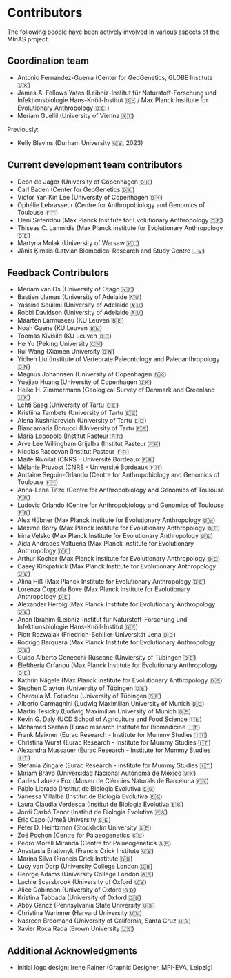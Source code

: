 # Contributors

The following people have been actively involved in various aspects of the MInAS project.

## Coordination team

- Antonio Fernandez-Guerra (Center for GeoGenetics, GLOBE Institute 🇩🇰)
- James A. Fellows Yates (Leibniz-Institut für Naturstoff-Forschung und Infektionsbiologie Hans-Knöll-Institut 🇩🇪 / Max Planck Institute for Evolutionary Anthropology 🇩🇪 )
- Meriam Guellil (University of Vienna 🇦🇹)

Previously:

- Kelly Blevins (Durham University 🇬🇧, 2023)

## Current development team contributors

- Deon de Jager (University of Copenhagen 🇩🇰)
- Carl Baden (Center for GeoGenetics 🇩🇰)
- Victor Yan Kin Lee (University of Copenhagen 🇩🇰)
- Ophélie Lebrasseur (Centre for Anthropobiology and Genomics of Toulouse 🇫🇷)
- Eleni Seferidou (Max Planck Institute for Evolutionary Anthropology 🇩🇪)
- Thiseas C. Lamnidis (Max Planck Institute for Evolutionary Anthropology 🇩🇪)
- Martyna Molak (University of Warsaw 🇵🇱)
- Jānis Ķimsis (Latvian Biomedical Research and Study Centre 🇱🇻)

## Feedback Contributors

- Meriam van Os (University of Otago 🇳🇿)
- Bastien Llamas (University of Adelaide 🇦🇺)
- Yassine Souilmi (University of Adelaide 🇦🇺)
- Robbi Davidson (University of Adelaide 🇦🇺)
- Maarten Larmuseau (KU Leuven 🇧🇪)
- Noah Gaens (KU Leuven 🇧🇪)
- Toomas Kivisild (KU Leuven 🇧🇪)
- He Yu (Peking University 🇨🇳)
- Rui Wang (Xiamen University 🇨🇳)
- Yichen Liu (Institute of Vertebrate Paleontology and Paleoanthropology 🇨🇳)
- Magnus Johannsen (University of Copenhagen 🇩🇰)
- Yuejiao Huang (University of Copenhagen 🇩🇰)
- Heike H. Zimmermann (Geological Survey of Denmark and Greenland 🇩🇰)
- Lehti Saag (University of Tartu 🇪🇪)
- Kristiina Tambets (University of Tartu 🇪🇪)
- Alena Kushniarevich (University of Tartu 🇪🇪)
- Biancamaria Bonucci (University of Tartu 🇪🇪)
- Maria Lopopolo (Institut Pasteur 🇫🇷)
- Arve Lee Willingham Grijalba (Institut Pasteur 🇫🇷)
- Nicolás Rascovan (Institut Pasteur 🇫🇷)
- Maïté Rivollat (CNRS - Université Bordeaux 🇫🇷)
- Mélanie Pruvost (CNRS - Université Bordeaux 🇫🇷)
- Andaine Seguin-Orlando (Centre for Anthropobiology and Genomics of Toulouse 🇫🇷)
- Anna-Lena Titze (Centre for Anthropobiology and Genomics of Toulouse 🇫🇷)
- Ludovic Orlando (Centre for Anthropobiology and Genomics of Toulouse 🇫🇷)
- Alex Hübner (Max Planck Institute for Evolutionary Anthropology 🇩🇪)
- Maxime Borry (Max Planck Institute for Evolutionary Anthropology 🇩🇪)
- Irina Velsko (Max Planck Institute for Evolutionary Anthropology 🇩🇪)
- Aida Andrades Valtueña (Max Planck Institute for Evolutionary Anthropology 🇩🇪)
- Arthur Kocher (Max Planck Institute for Evolutionary Anthropology 🇩🇪)
- Casey Kirkpatrick (Max Planck Institute for Evolutionary Anthropology 🇩🇪)
- Alina Hiß (Max Planck Institute for Evolutionary Anthropology 🇩🇪)
- Lorenza Coppola Bove (Max Planck Institute for Evolutionary Anthropology 🇩🇪)
- Alexander Herbig (Max Planck Institute for Evolutionary Anthropology 🇩🇪)
- Anan Ibrahim (Leibniz-Institut für Naturstoff-Forschung und Infektionsbiologie Hans-Knöll-Institut 🇩🇪)
- Piotr Rozwalak (Friedrich-Schiller-Universität Jena 🇩🇪)
- Rodrigo Barquera (Max Planck Institute for Evolutionary Anthropology 🇩🇪)
- Guido Alberto Genecchi-Ruscone (Unviersity of Tübingen 🇩🇪)
- Eleftheria Orfanou (Max Planck Institute for Evolutionary Anthropology 🇩🇪)
- Kathrin Nägele (Max Planck Institute for Evolutionary Anthropology 🇩🇪)
- Stephen Clayton (University of Tübingen 🇩🇪)
- Charoula M. Fotiadou (University of Tübingen 🇩🇪)
- Alberto Carmagnini (Ludwig Maximilian University of Munich 🇩🇪)
- Martin Tesicky (Ludwig Maximilian University of Munich 🇩🇪)
- Kevin G. Daly (UCD School of Agriculture and Food Science 🇮🇪)
- Mohamed Sarhan (Eurac research Institute for Biomedicine 🇮🇹)
- Frank Maixner (Eurac Research - Institute for Mummy Studies 🇮🇹)
- Christina Wurst (Eurac Research - Institute for Mummy Studies 🇮🇹)
- Alexandra Mussauer (Eurac Research - Institute for Mummy Studies 🇮🇹)
- Stefania Zingale (Eurac Research - Institute for Mummy Studies 🇮🇹)
- Miriam Bravo (Universidad Nacional Autónoma de México 🇲🇽)
- Carles Lalueza Fox (Museu de Ciències Naturals de Barcelona 🇪🇸)
- Pablo Librado (Institut de Biologia Evolutiva 🇪🇸)
- Vanessa Villalba (Institut de Biologia Evolutiva 🇪🇸)
- Laura Claudia Verdesca (Institut de Biologia Evolutiva 🇪🇸)
- Jordi Carbó Tenor (Institut de Biologia Evolutiva 🇪🇸)
- Eric Capo (Umeå University 🇸🇪)
- Peter D. Heintzman (Stockholm University 🇸🇪)
- Zoé Pochon (Centre for Palaeogenetics 🇸🇪)
- Pedro Morell Miranda (Centre for Palaeogenetics 🇸🇪)
- Anastasia Brativnyk (Francis Crick Institute 🇬🇧)
- Marina Silva (Francis Crick Institute 🇬🇧)
- Lucy van Dorp (University College London 🇬🇧)
- George Adams (University College London 🇬🇧)
- Lachie Scarsbrook (University of Oxford 🇬🇧)
- Alice Dobinson (University of Oxford 🇬🇧)
- Kristina Tabbada (University of Oxford 🇬🇧)
- Abby Gancz (Pennsylvania State University 🇺🇸)
- Christina Warinner (Harvard University 🇺🇸)
- Nasreen Broomand (University of California, Santa Cruz 🇺🇸)
- Xavier Roca Rada (Brown University 🇺🇸)

## Additional Acknowledgments

- Initial logo design: Irene Rainer (Graphic Designer, MPI-EVA, Leipzig)
